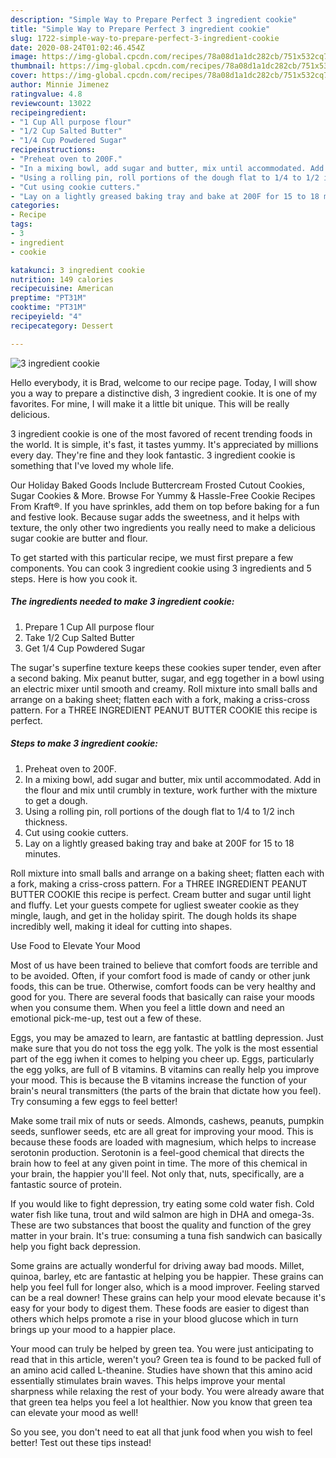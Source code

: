 ```yaml
---
description: "Simple Way to Prepare Perfect 3 ingredient cookie"
title: "Simple Way to Prepare Perfect 3 ingredient cookie"
slug: 1722-simple-way-to-prepare-perfect-3-ingredient-cookie
date: 2020-08-24T01:02:46.454Z
image: https://img-global.cpcdn.com/recipes/78a08d1a1dc282cb/751x532cq70/3-ingredient-cookie-recipe-main-photo.jpg
thumbnail: https://img-global.cpcdn.com/recipes/78a08d1a1dc282cb/751x532cq70/3-ingredient-cookie-recipe-main-photo.jpg
cover: https://img-global.cpcdn.com/recipes/78a08d1a1dc282cb/751x532cq70/3-ingredient-cookie-recipe-main-photo.jpg
author: Minnie Jimenez
ratingvalue: 4.8
reviewcount: 13022
recipeingredient:
- "1 Cup All purpose flour"
- "1/2 Cup Salted Butter"
- "1/4 Cup Powdered Sugar"
recipeinstructions:
- "Preheat oven to 200F."
- "In a mixing bowl, add sugar and butter, mix until accommodated. Add in the flour and mix until crumbly in texture, work further with the mixture to get a dough."
- "Using a rolling pin, roll portions of the dough flat to 1/4 to 1/2 inch thickness."
- "Cut using cookie cutters."
- "Lay on a lightly greased baking tray and bake at 200F for 15 to 18 minutes."
categories:
- Recipe
tags:
- 3
- ingredient
- cookie

katakunci: 3 ingredient cookie 
nutrition: 149 calories
recipecuisine: American
preptime: "PT31M"
cooktime: "PT31M"
recipeyield: "4"
recipecategory: Dessert

---
```



![3 ingredient cookie](https://img-global.cpcdn.com/recipes/78a08d1a1dc282cb/751x532cq70/3-ingredient-cookie-recipe-main-photo.jpg)

Hello everybody, it is Brad, welcome to our recipe page. Today, I will show you a way to prepare a distinctive dish, 3 ingredient cookie. It is one of my favorites. For mine, I will make it a little bit unique. This will be really delicious.

3 ingredient cookie is one of the most favored of recent trending foods in the world. It is simple, it's fast, it tastes yummy. It's appreciated by millions every day. They're fine and they look fantastic. 3 ingredient cookie is something that I've loved my whole life.

Our Holiday Baked Goods Include Buttercream Frosted Cutout Cookies, Sugar Cookies &amp; More. Browse For Yummy &amp; Hassle-Free Cookie Recipes From Kraft®. If you have sprinkles, add them on top before baking for a fun and festive look. Because sugar adds the sweetness, and it helps with texture, the only other two ingredients you really need to make a delicious sugar cookie are butter and flour.


To get started with this particular recipe, we must first prepare a few components. You can cook 3 ingredient cookie using 3 ingredients and 5 steps. Here is how you cook it.

<!--inarticleads1-->

##### The ingredients needed to make 3 ingredient cookie:

1. Prepare 1 Cup All purpose flour
1. Take 1/2 Cup Salted Butter
1. Get 1/4 Cup Powdered Sugar


The sugar&#39;s superfine texture keeps these cookies super tender, even after a second baking. Mix peanut butter, sugar, and egg together in a bowl using an electric mixer until smooth and creamy. Roll mixture into small balls and arrange on a baking sheet; flatten each with a fork, making a criss-cross pattern. For a THREE INGREDIENT PEANUT BUTTER COOKIE this recipe is perfect. 

<!--inarticleads2-->

##### Steps to make 3 ingredient cookie:

1. Preheat oven to 200F.
1. In a mixing bowl, add sugar and butter, mix until accommodated. Add in the flour and mix until crumbly in texture, work further with the mixture to get a dough.
1. Using a rolling pin, roll portions of the dough flat to 1/4 to 1/2 inch thickness.
1. Cut using cookie cutters.
1. Lay on a lightly greased baking tray and bake at 200F for 15 to 18 minutes.


Roll mixture into small balls and arrange on a baking sheet; flatten each with a fork, making a criss-cross pattern. For a THREE INGREDIENT PEANUT BUTTER COOKIE this recipe is perfect. Cream butter and sugar until light and fluffy. Let your guests compete for ugliest sweater cookie as they mingle, laugh, and get in the holiday spirit. The dough holds its shape incredibly well, making it ideal for cutting into shapes. 

Use Food to Elevate Your Mood


Most of us have been trained to believe that comfort foods are terrible and to be avoided. Often, if your comfort food is made of candy or other junk foods, this can be true. Otherwise, comfort foods can be very healthy and good for you. There are several foods that basically can raise your moods when you consume them. When you feel a little down and need an emotional pick-me-up, test out a few of these.

Eggs, you may be amazed to learn, are fantastic at battling depression. Just make sure that you do not toss the egg yolk. The yolk is the most essential part of the egg iwhen it comes to helping you cheer up. Eggs, particularly the egg yolks, are full of B vitamins. B vitamins can really help you improve your mood. This is because the B vitamins increase the function of your brain's neural transmitters (the parts of the brain that dictate how you feel). Try consuming a few eggs to feel better!

Make some trail mix of nuts or seeds. Almonds, cashews, peanuts, pumpkin seeds, sunflower seeds, etc are all great for improving your mood. This is because these foods are loaded with magnesium, which helps to increase serotonin production. Serotonin is a feel-good chemical that directs the brain how to feel at any given point in time. The more of this chemical in your brain, the happier you'll feel. Not only that, nuts, specifically, are a fantastic source of protein.

If you would like to fight depression, try eating some cold water fish. Cold water fish like tuna, trout and wild salmon are high in DHA and omega-3s. These are two substances that boost the quality and function of the grey matter in your brain. It's true: consuming a tuna fish sandwich can basically help you fight back depression. 

Some grains are actually wonderful for driving away bad moods. Millet, quinoa, barley, etc are fantastic at helping you be happier. These grains can help you feel full for longer also, which is a mood improver. Feeling starved can be a real downer! These grains can help your mood elevate because it's easy for your body to digest them. These foods are easier to digest than others which helps promote a rise in your blood glucose which in turn brings up your mood to a happier place.

Your mood can truly be helped by green tea. You were just anticipating to read that in this article, weren't you? Green tea is found to be packed full of an amino acid called L-theanine. Studies have shown that this amino acid essentially stimulates brain waves. This helps improve your mental sharpness while relaxing the rest of your body. You were already aware that that green tea helps you feel a lot healthier. Now you know that green tea can elevate your mood as well!

So you see, you don't need to eat all that junk food when you wish to feel better! Test out  these tips  instead!


